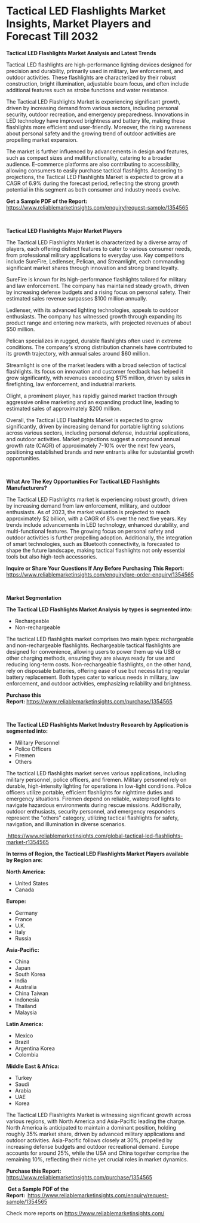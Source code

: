 <p><h1>Tactical LED Flashlights Market Insights, Market Players and Forecast Till 2032</h1></p><p><strong>Tactical LED Flashlights Market Analysis and Latest Trends</strong></p>
<p><p>Tactical LED flashlights are high-performance lighting devices designed for precision and durability, primarily used in military, law enforcement, and outdoor activities. These flashlights are characterized by their robust construction, bright illumination, adjustable beam focus, and often include additional features such as strobe functions and water resistance. </p><p>The Tactical LED Flashlights Market is experiencing significant growth, driven by increasing demand from various sectors, including personal security, outdoor recreation, and emergency preparedness. Innovations in LED technology have improved brightness and battery life, making these flashlights more efficient and user-friendly. Moreover, the rising awareness about personal safety and the growing trend of outdoor activities are propelling market expansion. </p><p>The market is further influenced by advancements in design and features, such as compact sizes and multifunctionality, catering to a broader audience. E-commerce platforms are also contributing to accessibility, allowing consumers to easily purchase tactical flashlights. According to projections, the Tactical LED Flashlights Market is expected to grow at a CAGR of 6.9% during the forecast period, reflecting the strong growth potential in this segment as both consumer and industry needs evolve.</p></p>
<p><strong>Get a Sample PDF of the Report:&nbsp;</strong> <a href="https://www.reliablemarketinsights.com/enquiry/request-sample/1354565?utm_campaign=2118&utm_medium=2&utm_source=Github&utm_content=ia&utm_term=09022025&utm_id=tactical-led-flashlights">https://www.reliablemarketinsights.com/enquiry/request-sample/1354565</a></p>
<p>&nbsp;</p>
<p><strong>Tactical LED Flashlights Major Market Players</strong></p>
<p><p>The Tactical LED Flashlights Market is characterized by a diverse array of players, each offering distinct features to cater to various consumer needs, from professional military applications to everyday use. Key competitors include SureFire, Ledlenser, Pelican, and Streamlight, each commanding significant market shares through innovation and strong brand loyalty.</p><p>SureFire is known for its high-performance flashlights tailored for military and law enforcement. The company has maintained steady growth, driven by increasing defense budgets and a rising focus on personal safety. Their estimated sales revenue surpasses $100 million annually.</p><p>Ledlenser, with its advanced lighting technologies, appeals to outdoor enthusiasts. The company has witnessed growth through expanding its product range and entering new markets, with projected revenues of about $50 million.</p><p>Pelican specializes in rugged, durable flashlights often used in extreme conditions. The company's strong distribution channels have contributed to its growth trajectory, with annual sales around $60 million.</p><p>Streamlight is one of the market leaders with a broad selection of tactical flashlights. Its focus on innovation and customer feedback has helped it grow significantly, with revenues exceeding $175 million, driven by sales in firefighting, law enforcement, and industrial markets.</p><p>Olight, a prominent player, has rapidly gained market traction through aggressive online marketing and an expanding product line, leading to estimated sales of approximately $200 million.</p><p>Overall, the Tactical LED Flashlights Market is expected to grow significantly, driven by increasing demand for portable lighting solutions across various sectors, including personal defense, industrial applications, and outdoor activities. Market projections suggest a compound annual growth rate (CAGR) of approximately 7-10% over the next few years, positioning established brands and new entrants alike for substantial growth opportunities.</p></p>
<p>&nbsp;</p>
<p><strong>What Are The Key Opportunities For Tactical LED Flashlights Manufacturers?</strong></p>
<p><p>The Tactical LED Flashlights market is experiencing robust growth, driven by increasing demand from law enforcement, military, and outdoor enthusiasts. As of 2023, the market valuation is projected to reach approximately $2 billion, with a CAGR of 8% over the next five years. Key trends include advancements in LED technology, enhanced durability, and multi-functional features. The growing focus on personal safety and outdoor activities is further propelling adoption. Additionally, the integration of smart technologies, such as Bluetooth connectivity, is forecasted to shape the future landscape, making tactical flashlights not only essential tools but also high-tech accessories.</p></p>
<p><strong>Inquire or Share Your Questions If Any Before Purchasing This Report:</strong> <a href="https://www.reliablemarketinsights.com/enquiry/pre-order-enquiry/1354565?utm_campaign=2118&utm_medium=2&utm_source=Github&utm_content=ia&utm_term=09022025&utm_id=tactical-led-flashlights">https://www.reliablemarketinsights.com/enquiry/pre-order-enquiry/1354565</a></p>
<p>&nbsp;</p>
<p><strong>Market Segmentation</strong></p>
<p><strong>The Tactical LED Flashlights Market Analysis by types is segmented into:</strong></p>
<p><ul><li>Rechargeable</li><li>Non-rechargeable</li></ul></p>
<p><p>The tactical LED flashlights market comprises two main types: rechargeable and non-rechargeable flashlights. Rechargeable tactical flashlights are designed for convenience, allowing users to power them up via USB or other charging methods, ensuring they are always ready for use and reducing long-term costs. Non-rechargeable flashlights, on the other hand, rely on disposable batteries, offering ease of use but necessitating regular battery replacement. Both types cater to various needs in military, law enforcement, and outdoor activities, emphasizing reliability and brightness.</p></p>
<p><strong>Purchase this Report:&nbsp;</strong><a href="https://www.reliablemarketinsights.com/purchase/1354565?utm_campaign=2118&utm_medium=2&utm_source=Github&utm_content=ia&utm_term=09022025&utm_id=tactical-led-flashlights">https://www.reliablemarketinsights.com/purchase/1354565</a></p>
<p>&nbsp;</p>
<p><strong>The Tactical LED Flashlights Market Industry Research by Application is segmented into:</strong></p>
<p><ul><li>Military Personnel</li><li>Police Officers</li><li>Firemen</li><li>Others</li></ul></p>
<p><p>The tactical LED flashlights market serves various applications, including military personnel, police officers, and firemen. Military personnel rely on durable, high-intensity lighting for operations in low-light conditions. Police officers utilize portable, efficient flashlights for nighttime duties and emergency situations. Firemen depend on reliable, waterproof lights to navigate hazardous environments during rescue missions. Additionally, outdoor enthusiasts, security personnel, and emergency responders represent the "others" category, utilizing tactical flashlights for safety, navigation, and illumination in diverse scenarios.</p></p>
<p><a href="https://www.reliablemarketinsights.com/global-tactical-led-flashlights-market-r1354565?utm_campaign=2118&utm_medium=2&utm_source=Github&utm_content=ia&utm_term=09022025&utm_id=tactical-led-flashlights">&nbsp;https://www.reliablemarketinsights.com/global-tactical-led-flashlights-market-r1354565</a></p>
<p><strong>In terms of Region, the Tactical LED Flashlights Market Players available by Region are:</strong></p>
<p>
    <p> <strong> North America: </strong>
        <ul>
            <li>United States</li>
            <li>Canada</li>
        </ul>
        </p> 
    <p> <strong> Europe: </strong>
        <ul>
            <li>Germany</li>
            <li>France</li>
            <li>U.K.</li>
            <li>Italy</li>
            <li>Russia</li>
        </ul>
        </p> 
    <p> <strong> Asia-Pacific: </strong>
        <ul>
            <li>China</li>
            <li>Japan</li>
            <li>South Korea</li>
            <li>India</li>
            <li>Australia</li>
            <li>China Taiwan</li>
            <li>Indonesia</li>
            <li>Thailand</li>
            <li>Malaysia</li>
        </ul>
        </p> 
    <p> <strong> Latin America: </strong>
        <ul>
            <li>Mexico</li>
            <li>Brazil</li>
            <li>Argentina Korea</li>
            <li>Colombia</li>
        </ul>
        </p> 
    <p> <strong> Middle East & Africa: </strong>
        <ul>
            <li>Turkey</li>
            <li>Saudi</li>
            <li>Arabia</li>
            <li>UAE</li>
            <li>Korea</li>
        </ul>
    </p>
    </p>
<p><p>The Tactical LED Flashlights Market is witnessing significant growth across various regions, with North America and Asia-Pacific leading the charge. North America is anticipated to maintain a dominant position, holding roughly 35% market share, driven by advanced military applications and outdoor activities. Asia-Pacific follows closely at 30%, propelled by increasing defense budgets and outdoor recreational demand. Europe accounts for around 25%, while the USA and China together comprise the remaining 10%, reflecting their niche yet crucial roles in market dynamics.</p></p>
<p><strong>Purchase this Report: </strong><a href="https://www.reliablemarketinsights.com/purchase/1354565?utm_campaign=2118&utm_medium=2&utm_source=Github&utm_content=ia&utm_term=09022025&utm_id=tactical-led-flashlights">https://www.reliablemarketinsights.com/purchase/1354565</a></p>
<p>&nbsp;<strong>Get a Sample PDF of the Report:&nbsp;&nbsp;</strong><a href="https://www.reliablemarketinsights.com/enquiry/request-sample/1354565?utm_campaign=2118&utm_medium=2&utm_source=Github&utm_content=ia&utm_term=09022025&utm_id=tactical-led-flashlights">https://www.reliablemarketinsights.com/enquiry/request-sample/1354565</a></p>
<p><strong></strong></p>
<p>Check more reports on <a href="https://www.reliablemarketinsights.com/?utm_campaign=2118&utm_medium=2&utm_source=Github&utm_content=ia&utm_term=09022025&utm_id=tactical-led-flashlights">https://www.reliablemarketinsights.com/</a></p>